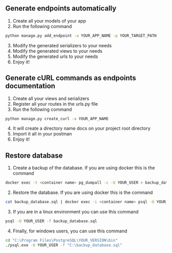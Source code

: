 ## Generate endpoints automatically
1. Create all your models of your app
2. Run the following command
```bash
python manage.py add_endpoint -a YOUR_APP_NAME -p YOUR_TARGET_PATH
```
3. Modify the generated serializers to your needs
4. Modify the generated views to your needs
5. Modify the generated urls to your needs
6. Enjoy it!

## Generate cURL commands as endpoints documentation
1. Create all your views and serializers
2. Register all your routes in the urls.py file
3. Run the following command
```bash
python manage.py create_curl -a YOUR_APP_NAME
```
4. It will create a directory name docs on your project root directory
5. Import it all in your postman
6. Enjoy it!

## Restore database
1. Create a backup of the database. If you are using docker this is the command
```bash
docker exec -t <container name> pg_dumpall -c -U YOUR_USER > backup_database.sql
```
2. Restore the database. If you are using docker this is the command
```bash
cat backup_database.sql | docker exec -i <container name> psql -U YOUR_USER
```
3. If you are in a linux environment you can use this command
```bash
psql -U YOUR_USER -f backup_database.sql
```
4. Finally, for windows users, you can use this command
```bash
cd "C:\Program Files\PostgreSQL\YOUR_VERSION\bin"
./psql.exe -U YOUR_USER -f "C:\backup_database.sql"
```
